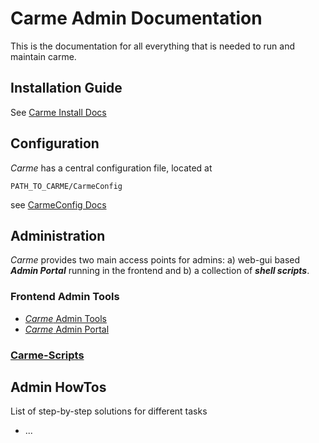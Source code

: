 # Carme Admin Documentation

This is the documentation for all everything that is needed to run and maintain carme.

## Installation Guide
See [Carme Install Docs](Carme-Install/README.md
)
## Configuration
*Carme* has a central configuration file, located at
```
PATH_TO_CARME/CarmeConfig
```
see [CarmeConfig Docs](CarmeConfig.md)

## Administration
*Carme* provides two main access points for admins: a) web-gui based ***Admin Portal*** running in the frontend and b) a collection of ***shell scripts***.

### Frontend Admin Tools
* [*Carme* Admin Tools](admin-tools.md)
* [*Carme* Admin Portal](admin-portal.md)


### [Carme-Scripts](Carme-Scripts-Doc/README.md)

## Admin HowTos
List of step-by-step solutions for different tasks 
* ...
